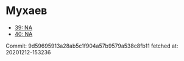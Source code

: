 # Мухаев
- [39: NA](39.md)
- [40: NA](40.md)

Commit: 9d59695913a28ab5c1f904a57b9579a538c8fb11
 fetched at: 20201212-153236
